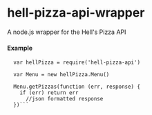 # hell-pizza-api-wrapper

A node.js wrapper for the Hell's Pizza API
<h4>Example</h4>

```
  var hellPizza = require('hell-pizza-api')
  
  var Menu = new hellPizza.Menu()
  
  Menu.getPizzas(function (err, response) {
    if (err) return err
      //json formatted response
  })```
